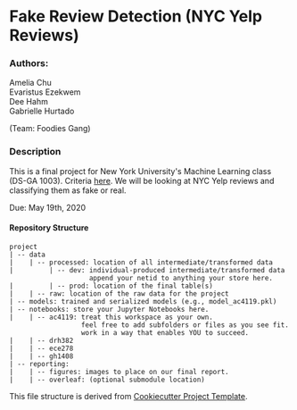 # Fake Review Detection (NYC Yelp Reviews)
### Authors:
Amelia Chu <br>
Evaristus Ezekwem <br>
Dee Hahm <br>
Gabrielle Hurtado <br>

(Team: Foodies Gang)

### Description
This is a final project for New York University's Machine Learning class (DS-GA 1003). Criteria [here](https://worksheets.codalab.org/worksheets/0x33171fbfe67049fd9b0d61962c1d05ff). We will be looking at NYC Yelp reviews and classifying them as fake or real.

Due: May 19th, 2020

#### Repository Structure
```
project
| -- data
|    | -- processed: location of all intermediate/transformed data
|         | -- dev: individual-produced intermediate/transformed data
                    append your netid to anything your store here.
|         | -- prod: location of the final table(s)
|    | -- raw: location of the raw data for the project
| -- models: trained and serialized models (e.g., model_ac4119.pkl)
| -- notebooks: store your Jupyter Notebooks here.
|    | -- ac4119: treat this workspace as your own.
                  feel free to add subfolders or files as you see fit.
                  work in a way that enables YOU to succeed.
|    | -- drh382
|    | -- ece278
|    | -- gh1408
| -- reporting:
|    | -- figures: images to place on our final report.
|    | -- overleaf: (optional submodule location)
```
This file structure is derived from [Cookiecutter Project Template](https://drivendata.github.io/cookiecutter-data-science/).
